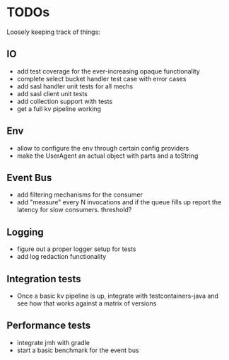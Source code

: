 # TODOs

Loosely keeping track of things:

## IO

 - add test coverage for the ever-increasing opaque functionality
 - complete select bucket handler test case with error cases
 - add sasl handler unit tests for all mechs
 - add sasl client unit tests
 - add collection support with tests
 - get a full kv pipeline working

## Env
 
 - allow to configure the env through certain config providers
 - make the UserAgent an actual object with parts and a toString
 
## Event Bus

 - add filtering mechanisms for the consumer
 - add "measure" every N invocations and if the queue fills up report the latency for slow consumers. threshold?
 
## Logging

 - figure out a proper logger setup for tests
 - add log redaction functionality
 

## Integration tests

 - Once a basic kv pipeline is up, integrate with testcontainers-java and see how that works against a matrix of versions
 
## Performance tests

 - integrate jmh with gradle
 - start a basic benchmark for the event bus